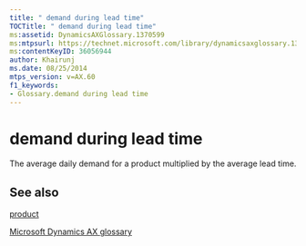 ```yaml
---
title: " demand during lead time"
TOCTitle: " demand during lead time"
ms:assetid: DynamicsAXGlossary.1370599
ms:mtpsurl: https://technet.microsoft.com/library/dynamicsaxglossary.1370599(v=AX.60)
ms:contentKeyID: 36056944
author: Khairunj
ms.date: 08/25/2014
mtps_version: v=AX.60
f1_keywords:
- Glossary.demand during lead time
---
```


# demand during lead time

The average daily demand for a product multiplied by the average lead time.

## See also

[product](product.md)

[Microsoft Dynamics AX glossary](glossary/microsoft-dynamics-ax-glossary.md)

  



